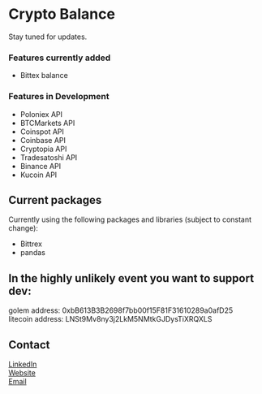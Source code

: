 # Crypto Balance
Stay tuned for updates.


### Features currently added
* Bittex balance

### Features in Development
* Poloniex API
* BTCMarkets API
* Coinspot API
* Coinbase API
* Cryptopia API
* Tradesatoshi API
* Binance API
* Kucoin API

## Current packages
Currently using the following packages and libraries (subject to constant change):
* Bittrex
* pandas


## In the highly unlikely event you want to support dev:
golem address: 0xbB613B3B2698f7bb00f15F81F31610289a0afD25 <br />
litecoin address: LNSt9Mv8ny3j2LkM5NMtkGJDysTiXRQXLS

## Contact
[LinkedIn](https://www.linkedin.com/in/jeremiahmannings/) <br />
[Website](www.jmannings.io) <br />
[Email](mailto:jerry.mannings@gmail.com) <br />
